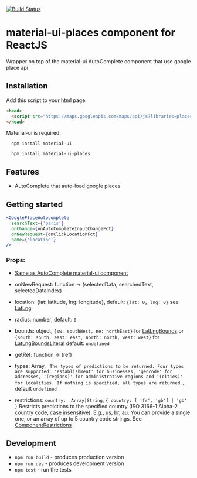 [![Build Status](https://travis-ci.org/ydeshayes/googlePlaceAutocomplete.svg?branch=master)](https://travis-ci.org/ydeshayes/googlePlaceAutocomplete)
# material-ui-places component for ReactJS

Wrapper on top of the material-ui AutoComplete component that use google place api

## Installation

Add this script to your html page:
```html
<head>
  <script src="https://maps.googleapis.com/maps/api/js?libraries=places"></script>
</head>
```

Material-ui is required:

```
  npm install material-ui
```

```
  npm install material-ui-places
```

## Features

* AutoComplete that auto-load google places

## Getting started


```jsx
<GooglePlaceAutocomplete
  searchText={'paris'}
  onChange={onAutoCompleteInputChangeFct}
  onNewRequest={onClickLocationFct}
  name={'location'}
/>
```
### Props:

* [Same as AutoComplete material-ui component](http://www.material-ui.com/#/components/auto-complete)

* onNewRequest: function -> (selectedData, searchedText, selectedDataIndex)

* location: {lat: latitude, lng: longitude}, default: ```{lat: 0, lng: 0}``` see [LatLng](https://developers.google.com/maps/documentation/javascript/reference?hl=fr#LatLng)

* radius: number, default: ```0```

* bounds: object, ```{sw: southWest, ne: northEast}``` for [LatLngBounds](https://developers.google.com/maps/documentation/javascript/reference?hl=fr#LatLngBounds) or ```{south: south, east: east, north: north, west: west}``` for [LatLngBoundsLiteral](https://developers.google.com/maps/documentation/javascript/reference?hl=fr#LatLngBoundsLiteral)  default: ```undefined```

* getRef: function -> (ref)

* types: Array, ```
The types of predictions to be returned. Four types are supported: 'establishment' for businesses, 'geocode' for addresses, '(regions)' for administrative regions and '(cities)' for localities. If nothing is specified, all types are returned.```, default ```undefined```

* restrictions: ```country:  Array|String```, ```{ country: [ 'fr', 'gb'] | 'gb' }```
Restricts predictions to the specified country (ISO 3166-1 Alpha-2 country code, case insensitive). E.g., us, br, au. You can provide a single one, or an array of up to 5 country code strings. See [ComponentRestrictions](https://developers.google.com/maps/documentation/javascript/reference#ComponentRestrictions)

## Development

* `npm run build` - produces production version
* `npm run dev` - produces development version
* `npm test` - run the tests
